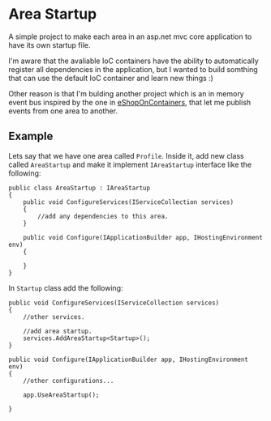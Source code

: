 # Area Startup

A simple project to make each area in an asp.net mvc core application to have its own startup file.

I'm aware that the avaliable IoC containers have the ability to automatically register all dependencies in the application, but I wanted to build somthing that can use the default IoC container and learn new things :) 

Other reason is that I'm bulding another project which is an in memory event bus inspired by the one in [eShopOnContainers](https://github.com/dotnet-architecture/eShopOnContainers), that let me publish events from one area to another. 

## Example

Lets say that we have one area called `Profile`. Inside it, add new class called `AreaStartup` and make it implement `IAreaStartup` interface like the following:

```<language>
public class AreaStartup : IAreaStartup
{   
    public void ConfigureServices(IServiceCollection services)
    {
        //add any dependencies to this area.
    }

    public void Configure(IApplicationBuilder app, IHostingEnvironment env)
    {

    }
}
```

In `Startup` class add the following:

```<language>
public void ConfigureServices(IServiceCollection services)
{
    //other services.

    //add area startup.
    services.AddAreaStartup<Startup>();
}

public void Configure(IApplicationBuilder app, IHostingEnvironment env)
{
    //other configurations...

    app.UseAreaStartup();

}
```
